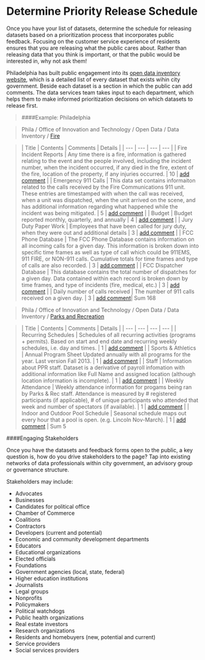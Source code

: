 Determine Priority Release Schedule
=======

Once you have your list of datasets, determine the schedule for releasing datasets based on a prioritization process that incorporates public feedback. Focusing on the customer service experience of residents ensures that you are releasing what the public cares about. Rather than releasing data that you think is important, or that the public would be interested in, why not ask them!

Philadelphia has built public engagement into its [open data inventory website](http://cityofphiladelphia.github.io/slash-data/inventory/?_ga=1.247933893.332098523.1435580102), which is a detailed list of every dataset that exists wihin city government. Beside each dataset is a section in which the public can add comments. The data services team takes input to each department, which helps them to make informed prioritization decisions on which datasets to release first.

> ####Example: Philadelphia

> Phila / Office of Innovation and Technology / Open Data / Data Inventory / [Fire](http://cityofphiladelphia.github.io/slash-data/inventory/?_ga=1.247933893.332098523.1435580102#inventory/?view_42_filters=%5B%7B%22field%22%3A%22field_216%22%2C%22operator%22%3A%22is%22%2C%22value%22%3A%22541b05369a3db5a01b00b512%22%7D%5D&view_42_page=1)

> | Title | Contents | Comments | Details |
| --- | --- | --- | --- |
| Fire Incident Reports |	Any time there is a fire, information is gathered relating to the event and the people involved, including the incident number, when the incident occurred, if any died in the fire, extent of the fire, location of the property, if any injuries occurred.	| 10 |	[add comment](http://cityofphiladelphia.github.io/slash-data/inventory/?_ga=1.247933893.332098523.1435580102#inventory/details/5580683979117156666b3619/) |
| Emergency 911 Calls	| This data set contains informaiton related to the calls received by the Fire Communications 911 unit. These entries are timestamped with when the call was received, when a unit was dispatched, when the unit arrived on the scene, and has additional information regarding what happened while the incident was being mitigated. |	5	| [add comment](http://cityofphiladelphia.github.io/slash-data/inventory/?_ga=1.247933893.332098523.1435580102#inventory/details/5580683979117156666b3619/) |
| Budget	| Budget reported monthly, quarterly, and annually	| 4	| [add comment](http://cityofphiladelphia.github.io/slash-data/inventory/?_ga=1.247933893.332098523.1435580102#inventory/details/5580683679117156666b3611/) |
| Jury Duty Paper Work |	Employees that have been called for jury duty, when they were out and additional details	| 3	| [add comment](http://cityofphiladelphia.github.io/slash-data/inventory/?_ga=1.247933893.332098523.1435580102#inventory/details/5580685079117156666b366f/) |
| FCC Phone Database	| The FCC Phone Database contains information on all incoming calls for a given day. This information is broken down into specific time frames as well as type of call which could be 911EMS, 911 FIRE, or NON-911 calls. Cumulative totals for time frames and type of calls are also recorded.	| 3	| [add comment](http://cityofphiladelphia.github.io/slash-data/inventory/?_ga=1.247933893.332098523.1435580102#inventory/details/5580684379117156666b3641/) |
| FCC Dispatcher Database	| This database contains the total number of dispatches for a given day. Data contained within each record is broken down by time frames, and type of incidents (fire, medical, etc.)	| 3	| [add comment](http://cityofphiladelphia.github.io/slash-data/inventory/?_ga=1.247933893.332098523.1435580102#inventory/details/5580684379117156666b363f/) |
| Daily number of calls received	| The number of 911 calls received on a given day.	| 3	| [add comment](http://cityofphiladelphia.github.io/slash-data/inventory/?_ga=1.247933893.332098523.1435580102#inventory/details/5580683579117156666b360e/)|
 Sum 168

> Phila / Office of Innovation and Technology / Open Data / Data Inventory / [Parks and Recreation](http://cityofphiladelphia.github.io/slash-data/inventory/?_ga=1.247933893.332098523.1435580102)

> | Title | Contents | Comments | Details |
| --- | --- | --- | --- |
| Recurring Schedules	| Schedules of all recurring activities (programs + permits). Based on start and end date and recurring weekly schedules, i.e. day and times.	| 1	| [add comment](http://cityofphiladelphia.github.io/slash-data/inventory/?_ga=1.247933893.332098523.1435580102#inventory/details/5542531a91444e0f702144cb/) |
| Sports & Athletics | Annual Program Sheet	Updated annually with all programs for the year. Last version Fall 2013.	| 1	| [add comment](http://cityofphiladelphia.github.io/slash-data/inventory/?_ga=1.247933893.332098523.1435580102#inventory/details/5542531d91444e0f702144d2/) |
| Staff	| Information about PPR staff. Dataset is a derivative of payroll infomation with additional information like Full Name and assigned location (although location information is incomplete).	| 1	| [add comment](http://cityofphiladelphia.github.io/slash-data/inventory/?_ga=1.247933893.332098523.1435580102#inventory/details/5542531a91444e0f702144ca/) |
| Weekly Attendance	| Weekly attendance information for progams being ran by Parks & Rec staff. Attendance is measured by # registered participants (if applicable), # of unique participants who attended that week and number of spectators (if available).	| 1	| [add comment](http://cityofphiladelphia.github.io/slash-data/inventory/?_ga=1.247933893.332098523.1435580102#inventory/details/5542531991444e0f702144c7/) |
| Indoor and Outdoor Pool Schedule	| Seasonal schedule maps out every hour that a pool is open. (e.g. Lincoln Nov-March).	| 1	| [add comment](http://cityofphiladelphia.github.io/slash-data/inventory/?_ga=1.247933893.332098523.1435580102#inventory/details/5542531e91444e0f702144d5/) |
 	Sum	5

####Engaging Stakeholders

Once you have the datasets and feedback forms open to the public, a key question is, how do you drive stakeholders to the page? Tap into existing networks of data professionals within city government, an advisory group or governance structure.

Stakeholders may include:
* Advocates
* Businesses
* Candidates for political office
* Chamber of Commerce
* Coalitions
* Contractors
* Developers (current and potential)
* Economic and community development departments
* Educators
* Educational organizations
* Elected officials
* Foundations
* Government agencies (local, state, federal)
* Higher education institutions
* Journalists
* Legal groups
* Nonprofits
* Policymakers
* Political watchdogs
* Public health organizations
* Real estate investors
* Research organizations
* Residents and homebuyers (new, potential and current)
* Service providers
* Social services providers
